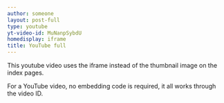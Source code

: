 ```yaml
---
author: someone
layout: post-full
type: youtube
yt-video-id: MuNanpSybdU
homedisplay: iframe
title: YouTube full
---
```

This youtube video uses the iframe instead of the thumbnail image on the index pages.

For a YouTube video, no embedding code is required, it all works through the video ID.
